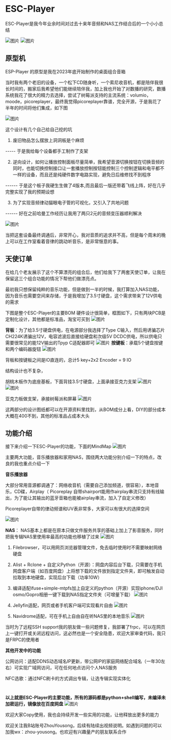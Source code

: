 # ESC-Player
ESC-Player是我今年业余时间对过去十来年音频和NAS工作结合后的一个小小总结

![图片](https://github.com/user-attachments/assets/01148239-b4be-413e-9042-6ba21159ce8f)
![图片](https://github.com/user-attachments/assets/af7947e3-c54a-4126-b1af-e0c6931406b6)


## 原型机

ESP-Player 的原型是我在2023年底开始制作的桌面组合音箱

当时我有两个老旧的设备，一个松下CD随身听，一个索尼收音机，都是陪伴我很长时间的，搬家后我希望他们能继续陪伴我，加上我也开始了对数播的研究，数播系统我花了很大的精力去选择，尝试了树莓派支持的主流系统：volumio，moode，picoreplayer，最终我觉得picoreplayer靠谱，完全开源，于是我花了半年的时间将他们集成，如下图

![图片](https://github.com/user-attachments/assets/16e47247-b86d-45ff-ba90-8c66130be223)


这个设计有几个自己给自己挖的坑

1. 废旧物品怎么摆放上洞洞板是个麻烦

----- 于是我给每个设备都手工制作了支架

2. 逆向设计，如何让播放控制面板尽量简单，我希望音源切换按钮在切换音频的同时，也能切换控制接口让一套播放控制按钮能控制三个控制逻辑和电平都不一样的设备，而且还是纯硬件数字电路实现，避免日后维修找不到程序

------ 于是这个板子我硬生生做了4版本,而且最后一版还带着飞线上阵，好在几乎完整实现了我的预期设想
  
3. 为了实现音频律动猫眼电子管的可视化，又引入了共地问题

------ 好在之前哈曼工作经历让我用了两只2元的音频变压器顺利解决

   ![图片](https://github.com/user-attachments/assets/e71c1d0e-064f-49bd-b22c-a4b5fd377e5b)

当把这套设备最终调通后，非常开心，我对音质的追求并不高，但是每个周末的晚上可以在工作室看着音律的跳动听音乐，是非常惬意的事。

## 天使订单

在给几个老友展示了这个不算漂亮的组合后，他们给我下了两套天使订单，让我在保留这三个组合功能的情况下帮他们做漂亮点。

最初我只想保留纯粹的音乐功能，但是做到一半的时候，我打算加入NAS功能，因为音乐也需要空间来存储，于是我增加了3.5寸硬盘，这个需求带来了12V供电的需求

下图是整个ESC-Player的主要BOM
硬件设计很简单，框图如下，只有两块PCB是定制化设计，其他都是标准品，淘宝可买到
![图片](https://github.com/user-attachments/assets/419fbf44-5d53-445a-84eb-3d71f854eea2)

**背板**：为了给3.5寸硬盘供电，在电源部分我选择了Type C输入，然后用诱骗芯片CH224K诱骗出12V，电容滤波后直接给硬盘和次级5V DCDC供电，所以供电只需要很常见的能12V输出的Tpyp C适配器即可
![图片](https://github.com/user-attachments/assets/4f5469ae-cab2-4d05-a80e-1c5eaa874ea1)
**按键板**：承载5个键盘按键和两个编码器旋钮
![图片](https://github.com/user-attachments/assets/619afebf-1cd2-4c34-b6ec-a3985d0a4673)

背板和按键板之间是IO直连的，总计5 key+2x2 Encoder = 9 IO

结构设计也不复杂，

胡桃木板作为底座基板，下面背挂3.5寸硬盘，上面承接亚克力支架
![图片](https://github.com/user-attachments/assets/887ec264-477b-4f54-a75e-8023f442554c)
![图片](https://github.com/user-attachments/assets/a9201f70-c16a-4d9b-a21b-c320d3aef142)

亚克力板做支架，承接树莓派和屏幕
![图片](https://github.com/user-attachments/assets/a2b20a2c-710e-4c06-9daa-7cb759d2a8f7)

这两部分的设计图纸都可以在开源资料里找到，从BOM成分上看，DIY的部分成本大概在400不到，其他的标准品占成本大头

## 功能介绍
接下来介绍一下ESC-Player的功能，下面的MindMap
![图片](https://github.com/user-attachments/assets/7730ef39-3451-48c7-8a32-1daf2f16824a)

主要两大功能，音乐播放器和家用NAS，围绕两大功能分别介绍一下的特点，改良的我也重点介绍一下

**音乐播放器**

大部分常用音源都调通了：网络收音机（需要自己添加频道，很容易），本地音乐，CD碟，Airplay（ Picoreplay 自带shairport能用作airplay串流只支持有线输出，为了能让其输出的蓝牙音箱也能被airplay串流，加入了自定义修改）

Picoreplayer自带的律动频谱和UV表非常多，大家可以有很大的选择空间

![图片](https://github.com/user-attachments/assets/dffd5ed8-f579-4c8e-985b-cd7c5801a5b3)


**NAS**：
NAS基本上都是在原本只做文件服务共享的基础上加上了影音服务，同时把我专辑NAS里使用率最高的功能也移植了过来
![图片](https://github.com/user-attachments/assets/68107e28-f943-48d2-85d7-acf70b1425fa)


1. Filebrowser，可以用网页浏览器管理文件，免去临时使用时不需要映射网络硬盘

2. Alist + Rclone + 自定义Python（开源）：网盘内容后台下载，只需要在手机网盘客户端（如百度网盘）上将想下载的文件放到指定文件夹，即可触发自动拉取到本地硬盘，实现后台下载（功率10W）

3. 编译适配ifuse+simple-mtpfs加上自定义的python（开源）实现iphone/DJI osmo/Gopro相册一键下载到NAS指定文件夹（可增量下载）
![图片](https://github.com/user-attachments/assets/680c4fee-c9e5-4261-9066-066c03463779)

5. Jellyfin适配，网页或者手机客户端可实现看片自由
![图片](https://github.com/user-attachments/assets/628795ef-3d84-4919-8772-33326495b787)

7. Navidrome适配，可在手机上自由自在听NAS里的本地音乐
![图片](https://github.com/user-attachments/assets/d064c949-a416-40b4-9023-757f5092d8af)

当时为了远程SSH support我的朋友做一些问题修复，我部署了frpc，可以在网页上一键打开或关闭远程访问，这必然也是一个安全隐患，欢迎大家审查代码，我只是FRPC的使用者

**其他开发中的功能**

公网访问：适配DDNS动态域名IP更新，带公网IP的家庭网络配合域名（一年30左右）可实现广域网访问，可在任何地点访问个人NAS服务

NFC选歌：通过NFC刷卡的方式调出专辑，让选专辑实现实体化

#
**以上就是ESC-Player的主要功能，所有的源码都是python+shell编写，未编译未加密运行，镜像放在百度网盘**
![图片](https://github.com/user-attachments/assets/09451c24-91bc-473c-8639-d3affb0ce967)

欢迎大家Copy使用，我也会持续开发一些实用的功能，让他释放出更多的能力

欢迎关注我B站账号ZhouYousong，后续有陆续出视频说明。如遇到问题的可以加我wx：zhou-yousong。也欢迎有兴趣量产的朋友联系合作
